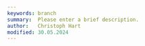 ```yaml
---
keywords: branch
summary:  Please enter a brief description.
author:   Christoph Hart
modified: 30.05.2024
---
```

  
